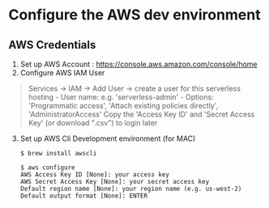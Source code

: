 # Configure the AWS dev environment

## AWS Credentials
1) Set up AWS Account : https://console.aws.amazon.com/console/home 
2) Configure AWS IAM User
  > Services -> IAM -> Add User -> create a user for this serverless hosting
    - User name: e.g. 'serverless-admin'
    - Options: 'Programmatic access', 'Attach existing policies directly', 'AdministratorAccess' 
  > Copy the 'Access Key ID' and 'Secret Access Key' (or download ".csv") to login later
3) Set up AWS Cli Development environment (for MAC)
   ```
   $ brew install awscli

   $ aws configure
   AWS Access Key ID [None]: your access key
   AWS Secret Access Key [None]: your secret access key
   Default region name [None]: your region name (e.g. us-west-2)
   Default output format [None]: ENTER
   ```
    
